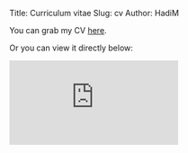 Title: Curriculum vitae
Slug: cv
Author: HadiM

You can grab my CV [here](/pdfs/cv.pdf).

Or you can view it directly below:

<div class="pdf-viewer">
    <iframe src="http://docs.google.com/viewer?url=http://hadim.fr/pdfs/cv.pdf&embedded=true" style="border: none;"></iframe>
</div>
